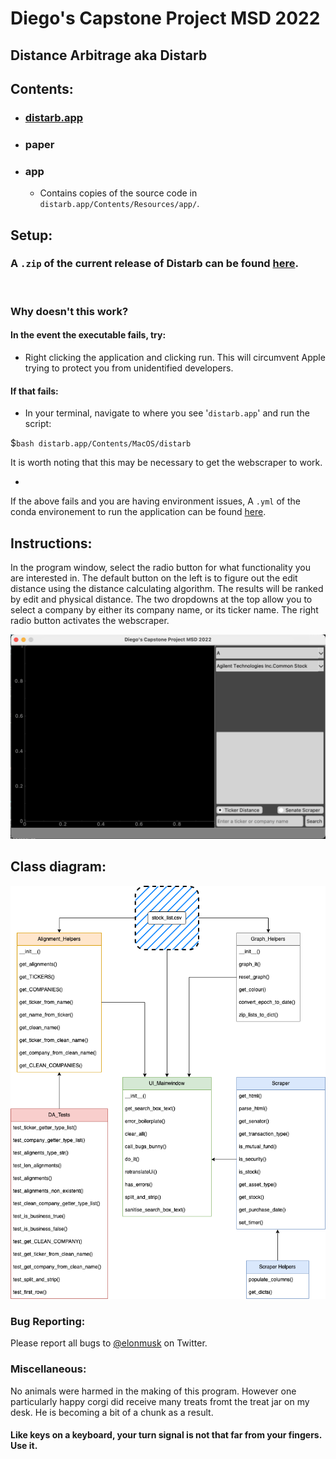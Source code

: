 # Diego's Capstone Project MSD 2022

## Distance Arbitrage aka Distarb

## Contents:
* ### [distarb.app](https://github.com/Daegybyte/distarb/releases/tag/v1.1.1)
	
* ### paper

* ### app
	* Contains copies of the source code in `distarb.app/Contents/Resources/app/`.


## Setup:

### A `.zip` of the current release of Distarb can be found [here](https://github.com/UtahMSD/diegoPisciotta/releases/tag/1.1.0).
<br/>


### Why doesn't this work?


#### In the event the executable fails, try:
 
 - Right clicking the application and clicking run. This will circumvent Apple trying to protect you from unidentified developers.

#### If that fails:

 - In your terminal, navigate to where you see '`distarb.app`' and run the script: 
 
 $`bash distarb.app/Contents/MacOS/distarb`
 
 It is worth noting that this may be necessary to get the webscraper to work.
 
 - 

If the above fails and you are having environment issues,  A `.yml` of the conda environement to run the application can be found [here](https://anaconda.org/daegybyte/distarb).

## Instructions:

In the program window, select the radio button for what functionality you are interested in. The default button on the left is to figure out the edit distance using the distance calculating algorithm. The results will be ranked by edit and physical distance. The two dropdowns at the top allow you to select a company by either its company name, or its ticker name. The right radio button activates the webscraper.


![app](app_screen.png)

## Class diagram:

![diagram](distance_arbitrage.drawio.png)

### Bug Reporting:

Please report all bugs to [@elonmusk](https://twitter.com/elonmusk/with_replies?lang=en) on Twitter.

### Miscellaneous:
 
No animals were harmed in the making of this program. However one particularly happy corgi did receive many treats fromt the treat jar on my desk. He is becoming a bit of a chunk as a result. 


#### Like keys on a keyboard, your turn signal is not that far from your fingers. Use it.